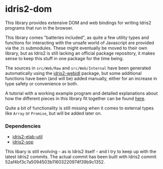 # idris2-dom

This library provides extensive DOM and web bindings for
writing Idris2 programs that run in the browser.

This library comes "batteries included", as quite a few utility types
and functions for interacting with the unsafe world of Javascript
are provided via the `JS` submodules. These might eventually be moved
to their own library, but as Idris2 is still lacking an official
package repository, it makes sense to keep this stuff in one package
for the time being.

The sources in `src/Web/Raw` and `src/Web/Internal`
have been generated automatically using
the [idris2-webidl](https://github.com/stefan-hoeck/idris2-webidl)
package, but some additional functions have been (and will be) added
manually, either for an increase in type safety or convenience or both.

A tutorial with a working example program and detailed
explanations about how the different pieces in this library fit
together can be found [here](src/Doc/Tutorial.md).

Quite a bit of functionality is still missing when it comes
to external types like `Array` or `Promise`, but will be added
later on.


### Dependencies

  * [idris2-elab-util](https://github.com/stefan-hoeck/idris2-elab-util)
  * [idris2-sop](https://github.com/stefan-hoeck/idris2-sop)

This libary is still evolving - as is Idris2 itself - and I try to keep up
with the latest Idris2 commits. The actual commit has been built with
Idris2 commit 52af4bf3c7a5094503b11603220974f39b9c1352.
